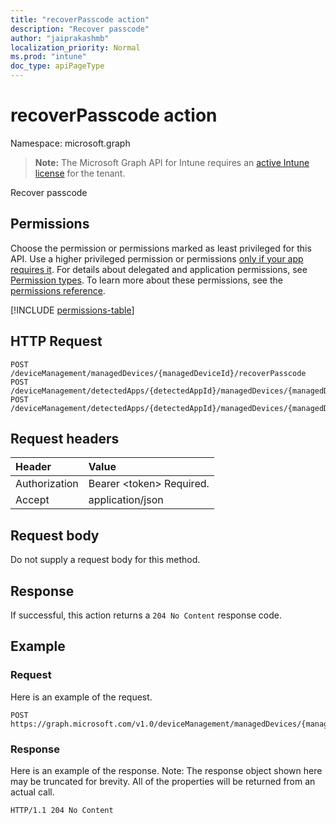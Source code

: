 ```yaml
---
title: "recoverPasscode action"
description: "Recover passcode"
author: "jaiprakashmb"
localization_priority: Normal
ms.prod: "intune"
doc_type: apiPageType
---
```


# recoverPasscode action

Namespace: microsoft.graph

> **Note:** The Microsoft Graph API for Intune requires an [active Intune license](https://go.microsoft.com/fwlink/?linkid=839381) for the tenant.

Recover passcode

## Permissions
Choose the permission or permissions marked as least privileged for this API. Use a higher privileged permission or permissions [only if your app requires it](/graph/permissions-overview#best-practices-for-using-microsoft-graph-permissions). For details about delegated and application permissions, see [Permission types](/graph/permissions-overview#permission-types). To learn more about these permissions, see the [permissions reference](/graph/permissions-reference).

<!-- { "blockType": "permissions", "name": "intune_devices_manageddevice_recoverpasscode" } -->
[!INCLUDE [permissions-table](../includes/permissions/intune-devices-manageddevice-recoverpasscode-permissions.md)]

## HTTP Request
<!-- {
  "blockType": "ignored"
}
-->
``` http
POST /deviceManagement/managedDevices/{managedDeviceId}/recoverPasscode
POST /deviceManagement/detectedApps/{detectedAppId}/managedDevices/{managedDeviceId}/recoverPasscode
POST /deviceManagement/detectedApps/{detectedAppId}/managedDevices/{managedDeviceId}/users/{userId}/managedDevices/{managedDeviceId}/recoverPasscode
```

## Request headers
|Header|Value|
|:---|:---|
|Authorization|Bearer &lt;token&gt; Required.|
|Accept|application/json|

## Request body
Do not supply a request body for this method.

## Response
If successful, this action returns a `204 No Content` response code.

## Example

### Request
Here is an example of the request.
``` http
POST https://graph.microsoft.com/v1.0/deviceManagement/managedDevices/{managedDeviceId}/recoverPasscode
```

### Response
Here is an example of the response. Note: The response object shown here may be truncated for brevity. All of the properties will be returned from an actual call.
``` http
HTTP/1.1 204 No Content
```
